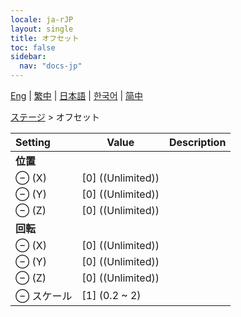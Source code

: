 ```yaml
---
locale: ja-rJP
layout: single
title: オフセット
toc: false
sidebar:
  nav: "docs-jp"
---
```

[Eng](/dancexr/menu/2025.4/stage/offset) | [繁中](/tw/dancexr/menu/2025.4/stage/offset) | [日本語](/jp/dancexr/menu/2025.4/stage/offset) | [한국어](/kr/dancexr/menu/2025.4/stage/offset) | [简中](/zh/dancexr/menu/2025.4/stage/offset)

[ステージ](../menu#ステージ) > オフセット



| Setting | Value | Description |
| :--- | --- | :--- |
|  <b>位置</b>|| 
|  ⊖ (X)| [0] ((Unlimited)) | 
|  ⊖ (Y)| [0] ((Unlimited)) | 
|  ⊖ (Z)| [0] ((Unlimited)) | 
|  <b>回転</b>|| 
|  ⊖ (X)| [0] ((Unlimited)) | 
|  ⊖ (Y)| [0] ((Unlimited)) | 
|  ⊖ (Z)| [0] ((Unlimited)) | 
|  ⊖ スケール| [1] (0.2 ~ 2) | 
